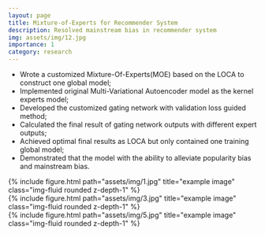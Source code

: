 ```yaml
---
layout: page
title: Mixture-of-Experts for Recommender System
description: Resolved mainstream bias in recommender system
img: assets/img/12.jpg
importance: 1
category: research
---
```


- Wrote a customized Mixture-Of-Experts(MOE) based on the LOCA to construct one global model;
- Implemented original Multi-Variational Autoencoder model as the kernel experts model;
- Developed the customized gating network with validation loss guided method;
- Calculated the final result of gating network outputs with different expert outputs;
- Achieved optimal final results as LOCA but only contained one training global model;
- Demonstrated that the model with the ability to alleviate popularity bias and mainstream bias.

<!-- Every project has a beautiful feature showcase page.
It's easy to include images in a flexible 3-column grid format.
Make your photos 1/3, 2/3, or full width.

To give your project a background in the portfolio page, just add the img tag to the front matter like so:

    ---
    layout: page
    title: project
    description: a project with a background image
    img: /assets/img/12.jpg
    --- -->

<div class="row">
    <div class="col-sm mt-3 mt-md-0">
        {% include figure.html path="assets/img/1.jpg" title="example image" class="img-fluid rounded z-depth-1" %}
    </div>
    <div class="col-sm mt-3 mt-md-0">
        {% include figure.html path="assets/img/3.jpg" title="example image" class="img-fluid rounded z-depth-1" %}
    </div>
    <div class="col-sm mt-3 mt-md-0">
        {% include figure.html path="assets/img/5.jpg" title="example image" class="img-fluid rounded z-depth-1" %}
    </div>
</div>

